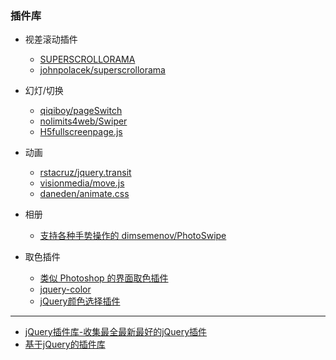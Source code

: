 ### 插件库

- 视差滚动插件

  - [SUPERSCROLLORAMA](http://johnpolacek.github.io/superscrollorama/)
  - [johnpolacek/superscrollorama](https://github.com/johnpolacek/superscrollorama)

- 幻灯/切换

  - [qiqiboy/pageSwitch](https://github.com/qiqiboy/pageSwitch)
  - [nolimits4web/Swiper](https://github.com/nolimits4web/Swiper)
  - [H5fullscreenpage.js](http://lvming6816077.github.io/H5FullscreenPage/)

- 动画

  - [rstacruz/jquery.transit](https://github.com/rstacruz/jquery.transit)
  - [visionmedia/move.js](https://github.com/visionmedia/move.js)
  - [daneden/animate.css](https://github.com/daneden/animate.css)

- 相册

  - [支持各种手势操作的 dimsemenov/PhotoSwipe](https://github.com/dimsemenov/PhotoSwipe)

- 取色插件

  - [类似 Photoshop 的界面取色插件](http://www.jq22.com/jquery-info367)
  - [jquery-color](https://github.com/jquery/jquery-color/)
  - [jQuery颜色选择插件 ](http://www.oschina.net/project/tag/287/color-picker)

---

- [jQuery插件库-收集最全最新最好的jQuery插件](http://www.jq22.com/)
- [基于jQuery的插件库](http://jquerywidget.com/)
